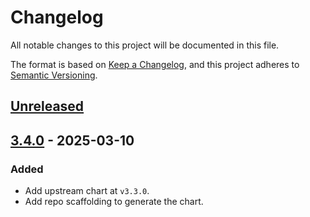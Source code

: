 # Changelog

All notable changes to this project will be documented in this file.

The format is based on [Keep a Changelog](https://keepachangelog.com/en/1.0.0/),
and this project adheres to [Semantic Versioning](https://semver.org/spec/v2.0.0.html).

## [Unreleased]

## [3.4.0] - 2025-03-10

### Added

- Add upstream chart at `v3.3.0`.
- Add repo scaffolding to generate the chart.

[Unreleased]: https://github.com/giantswarm/vsphere-csi-driver-app/compare/v3.4.0...HEAD
[3.4.0]: https://github.com/giantswarm/vsphere-csi-driver-app/releases/tag/v3.4.0
